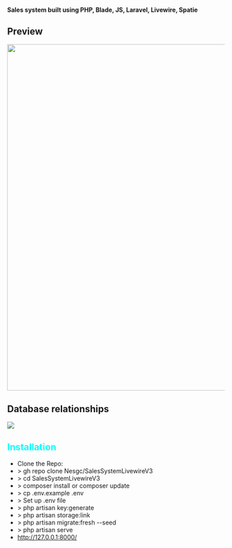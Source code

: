 <h4> Sales system built using PHP, Blade, JS, Laravel, Livewire, Spatie</h4>

<h2> Preview</h2>
<img src="https://i.imgur.com/wsur4LW.png"  width="800" >

<h2> Database relationships</h2>
<img src="https://i.imgur.com/YNNikoD.png">

<h2 style="color:cyan">Installation</h2>
<ul>
    <li>Clone the Repo: <br> </li>
    <li style=""> > gh repo clone Nesgc/SalesSystemLivewireV3</li>
    <li> > cd SalesSystemLivewireV3</li>
    <li> > composer install or composer update</li>
    <li> > cp .env.example .env</li>
    <li> > Set up .env file</li>
    <li> > php artisan key:generate</li>
    <li> > php artisan storage:link</li>
    <li> > php artisan migrate:fresh --seed</li>
    <li> > php artisan serve</li>
    <li> <a href="http://127.0.0.1:8000/">http://127.0.0.1:8000/</a> </li>
    </ul>
